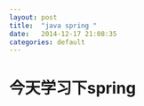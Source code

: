 ```yaml
---
layout: post
title:  "java spring "
date:   2014-12-17 21:08:35
categories: default 
---
```


#   今天学习下spring

